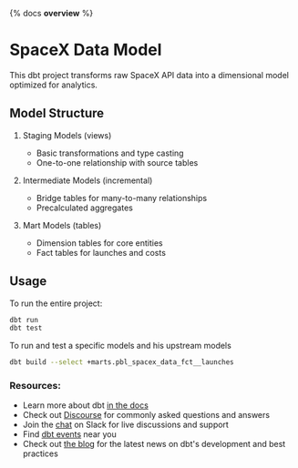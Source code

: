 {% docs __overview__ %}

# SpaceX Data Model

This dbt project transforms raw SpaceX API data into a dimensional model optimized for analytics.

## Model Structure

1. Staging Models (views)

   - Basic transformations and type casting
   - One-to-one relationship with source tables

2. Intermediate Models (incremental)

   - Bridge tables for many-to-many relationships
   - Precalculated aggregates

3. Mart Models (tables)
   - Dimension tables for core entities
   - Fact tables for launches and costs

## Usage

To run the entire project:

```bash
dbt run
dbt test
```

To run and test a specific models and his upstream models

```bash
dbt build --select +marts.pbl_spacex_data_fct__launches
```

### Resources:

- Learn more about dbt [in the docs](https://docs.getdbt.com/docs/introduction)
- Check out [Discourse](https://discourse.getdbt.com/) for commonly asked questions and answers
- Join the [chat](https://community.getdbt.com/) on Slack for live discussions and support
- Find [dbt events](https://events.getdbt.com) near you
- Check out [the blog](https://blog.getdbt.com/) for the latest news on dbt's development and best practices
